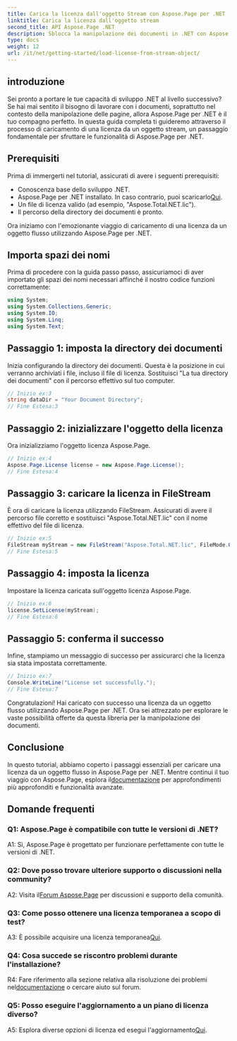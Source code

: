 ```yaml
---
title: Carica la licenza dall'oggetto Stream con Aspose.Page per .NET
linktitle: Carica la licenza dall'oggetto stream
second_title: API Aspose.Page .NET
description: Sblocca la manipolazione dei documenti in .NET con Aspose.Page. Segui la nostra guida per caricare facilmente le licenze dagli oggetti dello streaming.
type: docs
weight: 12
url: /it/net/getting-started/load-license-from-stream-object/
---
```

## introduzione

Sei pronto a portare le tue capacità di sviluppo .NET al livello successivo? Se hai mai sentito il bisogno di lavorare con i documenti, soprattutto nel contesto della manipolazione delle pagine, allora Aspose.Page per .NET è il tuo compagno perfetto. In questa guida completa ti guideremo attraverso il processo di caricamento di una licenza da un oggetto stream, un passaggio fondamentale per sfruttare le funzionalità di Aspose.Page per .NET.

## Prerequisiti

Prima di immergerti nel tutorial, assicurati di avere i seguenti prerequisiti:

- Conoscenza base dello sviluppo .NET.
-  Aspose.Page per .NET installato. In caso contrario, puoi scaricarlo[Qui](https://releases.aspose.com/page/net/).
- Un file di licenza valido (ad esempio, "Aspose.Total.NET.lic").
- Il percorso della directory dei documenti è pronto.

Ora iniziamo con l'emozionante viaggio di caricamento di una licenza da un oggetto flusso utilizzando Aspose.Page per .NET.

## Importa spazi dei nomi

Prima di procedere con la guida passo passo, assicuriamoci di aver importato gli spazi dei nomi necessari affinché il nostro codice funzioni correttamente:

```csharp
using System;
using System.Collections.Generic;
using System.IO;
using System.Linq;
using System.Text;
```

## Passaggio 1: imposta la directory dei documenti

Inizia configurando la directory dei documenti. Questa è la posizione in cui verranno archiviati i file, incluso il file di licenza. Sostituisci "La tua directory dei documenti" con il percorso effettivo sul tuo computer.

```csharp
// Inizio ex:3
string dataDir = "Your Document Directory";
// Fine Estesa:3
```

## Passaggio 2: inizializzare l'oggetto della licenza

Ora inizializziamo l'oggetto licenza Aspose.Page.

```csharp
// Inizio ex:4
Aspose.Page.License license = new Aspose.Page.License();
// Fine Estesa:4
```

## Passaggio 3: caricare la licenza in FileStream

È ora di caricare la licenza utilizzando FileStream. Assicurati di avere il percorso file corretto e sostituisci "Aspose.Total.NET.lic" con il nome effettivo del file di licenza.

```csharp
// Inizio ex:5
FileStream myStream = new FileStream("Aspose.Total.NET.lic", FileMode.Open);
// Fine Estesa:5
```

## Passaggio 4: imposta la licenza

Impostare la licenza caricata sull'oggetto licenza Aspose.Page.

```csharp
// Inizio ex:6
license.SetLicense(myStream);
// Fine Estesa:6
```

## Passaggio 5: conferma il successo

Infine, stampiamo un messaggio di successo per assicurarci che la licenza sia stata impostata correttamente.

```csharp
// Inizio ex:7
Console.WriteLine("License set successfully.");
// Fine Estesa:7
```

Congratulazioni! Hai caricato con successo una licenza da un oggetto flusso utilizzando Aspose.Page per .NET. Ora sei attrezzato per esplorare le vaste possibilità offerte da questa libreria per la manipolazione dei documenti.

## Conclusione

In questo tutorial, abbiamo coperto i passaggi essenziali per caricare una licenza da un oggetto flusso in Aspose.Page per .NET. Mentre continui il tuo viaggio con Aspose.Page, esplora il[documentazione](https://reference.aspose.com/page/net/) per approfondimenti più approfonditi e funzionalità avanzate.

## Domande frequenti

### Q1: Aspose.Page è compatibile con tutte le versioni di .NET?

A1: Sì, Aspose.Page è progettato per funzionare perfettamente con tutte le versioni di .NET.

### Q2: Dove posso trovare ulteriore supporto o discussioni nella community?

 A2: Visita il[Forum Aspose.Page](https://forum.aspose.com/c/page/39) per discussioni e supporto della comunità.

### Q3: Come posso ottenere una licenza temporanea a scopo di test?

 A3: È possibile acquisire una licenza temporanea[Qui](https://purchase.aspose.com/temporary-license/).

### Q4: Cosa succede se riscontro problemi durante l'installazione?

 R4: Fare riferimento alla sezione relativa alla risoluzione dei problemi nel[documentazione](https://reference.aspose.com/page/net/) o cercare aiuto sul forum.

### Q5: Posso eseguire l'aggiornamento a un piano di licenza diverso?

 A5: Esplora diverse opzioni di licenza ed esegui l'aggiornamento[Qui](https://purchase.aspose.com/buy).